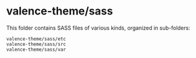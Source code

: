 # valence-theme/sass

This folder contains SASS files of various kinds, organized in sub-folders:

    valence-theme/sass/etc
    valence-theme/sass/src
    valence-theme/sass/var
